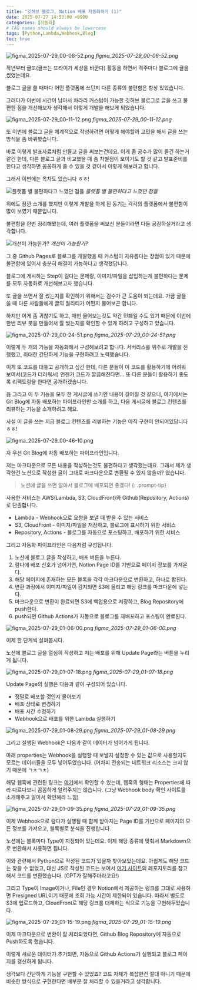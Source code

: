 ```yaml
---
title: "깃허브 블로그, Notion 배포 자동화하기 (1)"
date: 2025-07-27 14:53:00 +0900
categories: [자동화]
# TAG names should always be lowercase
tags: [Python,Lambda,Webhook,Blog]  
toc: true
---
```

![figma_2025-07-29_00-06-52.png](https://ddjj6zgxdb228.cloudfront.net/cfe50fd8/figma_2025-07-29_00-06-52.png)
_figma_2025-07-29_00-06-52.png_


작년부터 글또(글쓰는 또라이가 세상을 바꾼다) 활동을 하면서 격주마다 블로그에 글을 썼었는데요.


블로그 글을 쓸 때마다 어떤 플랫폼에 쓰던지 다른 종류의 불편함은 항상 있었습니다.


그러다가 이번에 시간이 남아서 차라리 커스텀이 가능한 깃허브 블로그로 글을 쓰고 불편한 점을 개선해보자 생각해서 이렇게 개발을 해보게 되었습니다.


![figma_2025-07-29_00-11-12.png](https://ddjj6zgxdb228.cloudfront.net/cfe50fd8/figma_2025-07-29_00-11-12.png)
_figma_2025-07-29_00-11-12.png_


또 이번에 블로그 글을 체계적으로 작성하려면 어떻게 해야할까 고민을 해서 글을 쓰는 방식을 좀 바꿔봤습니다.


바로 이렇게 발표자료처럼 만들고 글을 써보는건데요. 이게 좀 공수가 많이 들긴 하는거같긴 한데, 다른 블로그 글과 비교했을 때 좀 차별점이 보이기도 할 것 같고 발표준비를 한다고 생각하면 꼼꼼하게 쓸 수 있을 것 같아서 이렇게 해보려고 합니다.


그래서 이번에는 목차도 있습니다 ㅎㅎ!


![플랫폼 별 불편하다고 느꼈던 점들](https://ddjj6zgxdb228.cloudfront.net/cfe50fd8/figma_2025-07-29_00-18-58.png)
_플랫폼 별 불편하다고 느꼈던 점들_


위에도 잠깐 소개를 했지만 이렇게 개발을 하게 된 동기는 각각의 플랫폼에서 불편함이 많이 보였기 때문입니다.


불편함을 한번 정리해봤는데, 여러 플랫폼을 써보신 분들이라면 다들 공감하실거라고 생각합니다.


![개선이 가능한가?](https://ddjj6zgxdb228.cloudfront.net/cfe50fd8/figma_2025-07-29_00-20-28.png)
_개선이 가능한가?_


그 중 Github Pages로 블로그를 개발했을 때 커스텀이 자유롭다는 장점이 있기 때문에 불편함에 있어서 충분히 해결이 가능하다고 생각했답니다.


블로그에 게시하는 Step이 길다는 문제랑, 이미지/파일을 삽입하는게 불편하다는 문제를 모두 자동화로 개선해보고자 했습니다.


또 글을 쓰면서 잘 썼는지를 확인하기 위해서는 검수가 큰 도움이 되는데요. 가끔 글을 쓸 때 다른 사람들에게 글의 퀄리티가 어떤지 물어보곤 합니다.


하지만 이게 좀 귀찮기도 하고, 매번 물어보는것도 약간 민폐일 수도 있기 때문에 이번에 한번 리뷰 봇을 만들어서 잘 썼는지를 확인할 수 있게 하려고 구성하고 있습니다.


![figma_2025-07-29_00-24-51.png](https://ddjj6zgxdb228.cloudfront.net/cfe50fd8/figma_2025-07-29_00-24-51.png)
_figma_2025-07-29_00-24-51.png_


이렇게 두 개의 기능을 자동화해서 구성해보려고 합니다. 서버리스를 위주로 개발을 진행했고, 최대한 간단하게 기능을 구현하려고 노력했습니다.


이게 또 코드를 대놓고 공개하고 싶긴 한데, 다른 분들이 이 코드를 활용하기에 어려워 보여서(코드가 더러워서) 언젠가 코드가 깔끔해진다면… 또 다른 분들이 활용하기 좋도록 리팩토링을 한다면 공개하겠습니다.


음 그리고 이 두 기능을 모두 한 게시글에 쓰기엔 내용이 길어질 것 같으니, 여기에서는 Git Blog에 자동 배포하는 파이프라인만 소개를 하고, 다음 게시글에 블로그 컨텐츠를 리뷰하는 기능을 소개하려고 해요.


사실 이 글을 쓰는 지금 블로그 컨텐츠를 리뷰하는 기능은 아직 구현이 안되어있답니다 ㅎㅎ!


![figma_2025-07-29_00-46-10.png](https://ddjj6zgxdb228.cloudfront.net/cfe50fd8/figma_2025-07-29_00-46-10.png)


자 우선 Git Blog에 자동 배포하는 파이프라인입니다.


저는 마크다운으로 모든 내용을 작성하는것도 불편하다고 생각했는데요. 그래서 제가 생각한건 노션으로 작성한 글이 그대로 마크다운으로 변환될 수 있지 않을까? 였습니다.


> 노션에 글을 쓰면 알아서 블로그에 배포되면 좋겠다! 
{: .prompt-tip}


사용한 서비스는 AWS(Lambda, S3, CloudFront)와 Github(Repository, Actions)로 단촐합니다.

- Lambda - Webhook으로 요청을 보낼 때 받을 수 있는 서비스
- S3, CloudFront - 이미지/파일을 저장하고, 블로그에 표시하기 위한 서비스
- Repository, Actions - 블로그를 자동으로 포스팅하고, 배포하기 위한 서비스

그리고 자동화 파이프라인은 다음처럼 구성됩니다.

1. 노션에 블로그 글을 작성하고, 배포 버튼을 누른다.
2. 람다에 배포 신호가 넘어가면, Notion Page ID를 기반으로 페이지 정보를 가져온다.
3. 해당 페이지에 존재하는 모든 블록을 각각 마크다운으로 변환하고, 하나로 합친다.
4. 변환 과정에서 이미지/파일이 감지되면 S3에 올리고 해당 링크를 마크다운에 넣는다.
5. 마크다운으로 변환이 완료되면 S3에 백업용으로 저장하고, Blog Repository에 push한다.
6. push되면 Github Actions가 자동으로 블로그를 재배포하고 포스팅이 완료된다.

![figma_2025-07-29_01-06-00.png](https://ddjj6zgxdb228.cloudfront.net/cfe50fd8/figma_2025-07-29_01-06-00.png)
_figma_2025-07-29_01-06-00.png_


이제 한 단계씩 살펴봅시다. 


노션에 블로그 글을 열심히 작성하고 저는 배포를 위해 Update Page라는 버튼을 누리게 됩니다.


![figma_2025-07-29_01-07-18.png](https://ddjj6zgxdb228.cloudfront.net/cfe50fd8/figma_2025-07-29_01-07-18.png)
_figma_2025-07-29_01-07-18.png_


Update Page의 실행은 다음과 같이 구성되어 있습니다.

- 정말로 배포할 것인지 물어보기
- 배포 상태로 변경하기
- 배포 시간 수정하기
- Webhook으로 배포를 위한 Lambda 실행하기

![figma_2025-07-29_01-08-29.png](https://ddjj6zgxdb228.cloudfront.net/cfe50fd8/figma_2025-07-29_01-08-29.png)
_figma_2025-07-29_01-08-29.png_


그리고 실행된 Webhook은 다음과 같이 데이터가 넘어가게 됩니다.


아래 properties는 Webhook을 실행할 때 보낼지 설정할 수 있는 값으로 사용할지도 모르는 데이터들을 모두 넣어두었습니다. (어차피 전송되는 네트워크 리소스는 크지 않기 때문에 ㄱㅊㄱㅊ)


해당 웹훅에 관련된 링크는 [여기](https://www.notion.com/ko/help/webhook-actions)에서 확인할 수 있는데, 웹훅의 형태는 Properties에 따라 다르다보니 꼼꼼하게 알려주지는 않습니다. (그냥 Webhook body 확인 사이트를 소개해주고 알아서 확인해라 느낌)


![figma_2025-07-29_01-09-35.png](https://ddjj6zgxdb228.cloudfront.net/cfe50fd8/figma_2025-07-29_01-09-35.png)
_figma_2025-07-29_01-09-35.png_


이제 Webhook으로 람다가 실행될 때 함께 받아지는 Page ID를 기반으로 페이지의 모든 정보를 가져오고, 블록별로 분석을 진행합니다.


노션에는 블록마다 Type이 지정되어 있는데요. 이제 해당 종류에 맞춰서 Markdown으로 변환해서 사용하면 됩니다.


이와 관련해서 Python으로 작성된 코드가 있을까 찾아보았는데요. 아쉽게도 해당 코드는 찾을 수 없었고, 대신 JS로 작성된 코드는 보여서 [여기 사이트](https://github.com/souvikinator/notion-to-md)의 레포지토리를 참고해서 코드를 변환했습니다. (GPT가 잘해주더라고요!)


그리고 Type이 Image이거나, File인 경우 Notion에서 제공하는 링크를 그대로 사용하면 Presigned URL이기 때문에 조회 가능 시간이 제한되어 있습니다. 따라서 별도로 S3에 업로드하고, CloudFront로 해당 링크를 대체하는 식으로 기능을 구현해두었습니다.


![figma_2025-07-29_01-15-19.png](https://ddjj6zgxdb228.cloudfront.net/cfe50fd8/figma_2025-07-29_01-15-19.png)
_figma_2025-07-29_01-15-19.png_


이제 마크다운으로 변환이 잘 처리되었다면, Github Blog Repository에 자동으로 Push하도록 했습니다.


이렇게 새로운 데이터가 추가되면, 자동으로 Github Actions가 실행되고 블로그 페이지를 갱신하게 됩니다.


생각보다 간단하게 기능을 구현할 수 있었죠? 코드 자체가 복잡한건 절대 아니기 때문에 비슷한 방식으로 구현한다면 배부분 잘 처리할 수 있을거라고 생각합니다.

